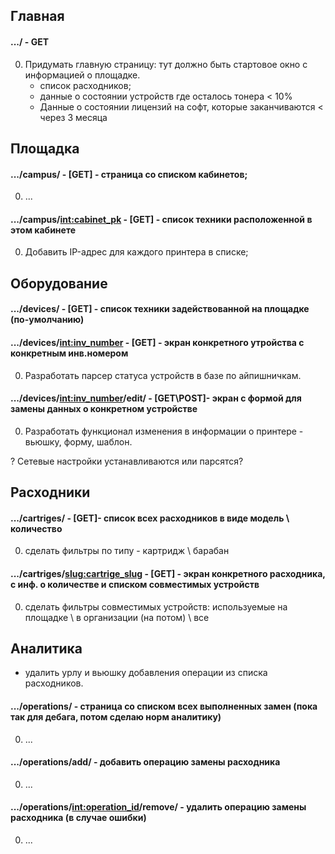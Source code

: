 ## Главная
#### .../ - GET

0. Придумать главную страницу: тут должно быть стартовое окно с информацией о площадке.
    - список расходников; 
    - данные о состоянии устройств где осталось тонера < 10%
    - Данные о состоянии лицензий на софт, которые заканчиваются < через 3 месяца


## Площадка
#### .../campus/ - [GET] - страница со списком кабинетов;

0. ...

#### .../campus/<int:cabinet_pk> - [GET] - список техники расположенной в этом кабинете

0. Добавить IP-адрес для каждого принтера в списке;


## Оборудование

#### .../devices/ - [GET] - список техники задействованной на площадке (по-умолчанию)


#### .../devices/<int:inv_number> - [GET] - экран конкретного утройства с конкретным инв.номером
0. Разработать парсер статуса устройств в базе по айпишничкам.

#### .../devices/<int:inv_number>/edit/ - [GET\POST]-  экран с формой для замены данных о конкретном устройстве

0. Разработать функционал изменения в информации о принтере - вьюшку, форму, шаблон.

? Сетевые настройки устанавливаются или парсятся?


## Расходники

#### .../cartriges/ - [GET]- список всех расходников в виде модель \ количество 

0. сделать фильтры по типу - картридж \ барабан

#### .../cartriges/<slug:cartrige_slug> - [GET] - экран конкретного расходника, с инф. о количестве и списком совместимых устройств

0. сделать фильтры совместимых устройств: используемые на площадке \ в организации (на потом) \ все


## Аналитика
- удалить урлу и вьюшку добавления операции из списка расходников.

#### .../operations/ - страница со списком всех выполненных замен (пока так для дебага, потом сделаю норм аналитику)

0. ... 

#### .../operations/add/ - добавить операцию замены расходника

0. ... 

#### .../operations/<int:operation_id>/remove/ - удалить операцию замены расходника (в случае ошибки)

0. ... 
